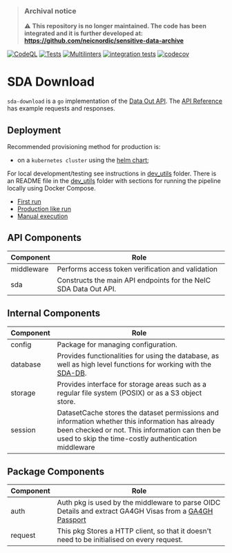 > ### Archival notice
> :warning: **This repository is no longer maintained. The code has been integrated and it is further developed at: https://github.com/neicnordic/sensitive-data-archive**

[![CodeQL](https://github.com/neicnordic/sda-download/actions/workflows/codeql-analysis.yml/badge.svg)](https://github.com/neicnordic/sda-download/actions/workflows/codeql-analysis.yml)
[![Tests](https://github.com/neicnordic/sda-download/actions/workflows/test.yml/badge.svg)](https://github.com/neicnordic/sda-download/actions/workflows/test.yml)
[![Multilinters](https://github.com/neicnordic/sda-download/actions/workflows/report.yml/badge.svg)](https://github.com/neicnordic/sda-download/actions/workflows/report.yml)
[![integration tests](https://github.com/neicnordic/sda-download/actions/workflows/integration.yml/badge.svg)](https://github.com/neicnordic/sda-download/actions/workflows/integration.yml)
[![codecov](https://codecov.io/gh/neicnordic/sda-download/branch/main/graph/badge.svg?token=ZHO4XCDPJO)](https://codecov.io/gh/neicnordic/sda-download)

# SDA Download
`sda-download` is a `go` implementation of the [Data Out API](https://neic-sda.readthedocs.io/en/latest/dataout.html#rest-api-endpoints). The [API Reference](docs/API.md) has example requests and responses.

## Deployment

Recommended provisioning method for production is:

* on a `kubernetes cluster` using the [helm chart](https://github.com/neicnordic/sda-helm/);

For local development/testing see instructions in [dev_utils](/dev_utils) folder.
There is an README file in the [dev_utils](/dev_utils) folder with sections for running the pipeline locally using Docker Compose.

* [First run](./dev_utils/README.md#Getting-up-and-running-fast)
* [Production like run](./dev_utils/README.md#Starting-the-services-using-docker-compose-with-TLS-enabled)
* [Manual execution](./dev_utils/README.md#Manually-run-the-integration-test)


## API Components

| Component     | Role |
|---------------|------|
| middleware     | Performs access token verification and validation |
| sda        | Constructs the main API endpoints for the NeIC SDA Data Out API. |


## Internal Components

| Component     | Role |
|---------------|------|
| config        | Package for managing configuration. |
| database      | Provides functionalities for using the database, as well as high level functions for working with the [SDA-DB](https://github.com/neicnordic/sda-db). |
| storage       | Provides interface for storage areas such as a regular file system (POSIX) or as a S3 object store. |
| session       | DatasetCache stores the dataset permissions and information whether this information has already been checked or not. This information can then be used to skip the time-costly authentication middleware |

## Package Components

| Component     | Role |
|---------------|------|
| auth        | Auth pkg is used by the middleware to parse OIDC Details and extract GA4GH Visas from a [GA4GH Passport](https://github.com/ga4gh-duri/ga4gh-duri.github.io/blob/master/researcher_ids/ga4gh_passport_v1.md) |
| request       | This pkg Stores a HTTP client, so that it doesn't need to be initialised on every request. |
